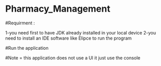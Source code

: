 # Pharmacy_Management

#Requirment :

1-you need first to have JDK already installed in your local device
2-you need to install an IDE software like Elipce to run the program
             
#Run the application 

#Note = this application does not use a UI it just use the console
